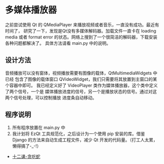 # 多媒体播放器

之前尝试使用 Qt 的 QMediaPlayer 来播放视频或者音乐，一直没有成功。最近有时间了，
研究了一下，发现是Qt没有多媒体解码器。加载文件一直卡在 loading media 或者 
format error 的状态。网络上搜到了一个很简洁的解码器，下载安装各种问题都解决了。
具体方法请看 main.py 中的说明。

## 设计方法    

音频播放可以没有窗体，视频播放需要有图像的载体，QtMultimediaWidgets 中已经
包含了图像的载体窗口 QVideoWidget，我们只需要将其放置到主窗口的某个容器中即可。
我已经定义好了 VideoPlayer 类作为媒体播放器，这个类中定义了两个信号，一个是
媒体播放进度的信号，另一个是播放状态的信号。通过对这两个信号处理，可以控制播放
进度条自动移动。

## 程序说明 

1. 所有程序放置在 main.py 中
2. 我计划将 EzQt 工具规范化，之后设计为一个使用 pip 安装的库。借鉴 Django
的方法来自动生成工程文件，减少 Qt 开发的代码量。（打工人太累，懒得搞了-_-!）
* [十二课-贪吃蛇](../Lesson_12.贪吃蛇/GreedySnake.md)

 
